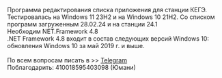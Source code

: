 Программа редактирования списка приложения для станции КЕГЭ.</br>
Тестировалась на Windows 11 23H2 и на Windows 10 21H2. Со списком программ загруженным 28.02.24 и на станции 24.1</br>
Необходим NET.Framework 4.8</br>
.NET Framework 4.8 входит в состав следующих версий Windows 10:</br>
обновления Windows 10 за май 2019 г. и выше.</br>
</br>
По всем вопросам писать в >> <a href="t.me/djwirtuoz">Telegram</a></br>
Поблагодарить: 410018595403098 (Юмани)
